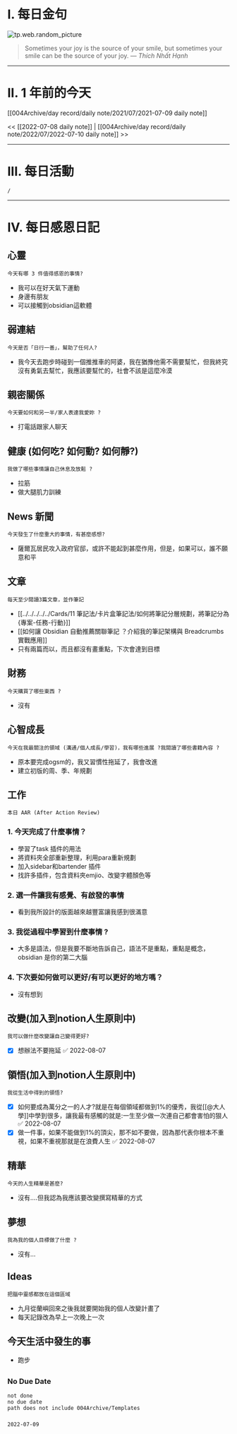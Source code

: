 # I. 每日金句
![tp.web.random_picture](https://images.unsplash.com/photo-1656230776393-584a2cd2a13b?crop=entropy&cs=tinysrgb&fit=crop&fm=jpg&h=1080&ixid=MnwxfDB8MXxyYW5kb218MHx8fHx8fHx8MTY1NzM3MDA3Mg&ixlib=rb-1.2.1&q=80&w=1920) <br>
> Sometimes your joy is the source of your smile, but sometimes your smile can be the source of your joy.
> — <cite>Thích Nhất Hạnh</cite>

---

# II. 1 年前的今天
[[004Archive/day record/daily note/2021/07/2021-07-09 daily note]]

<< [[2022-07-08 daily note]] |  [[004Archive/day record/daily note/2022/07/2022-07-10 daily note]] >>


---
# III. 每日活動
```ActivityHistory
/

```

---
# IV. 每日感恩日記
## 心靈
```note-brown
今天有哪 3 件值得感恩的事情?
```
- 我可以在好天氣下運動
- 身邊有朋友
- 可以接觸到obsidian這軟體

## 弱連結
```note-brown
今天是否「日行一善」，幫助了任何人?
```
- 我今天去跑步時碰到一個推推車的阿婆，我在猶豫他需不需要幫忙，但我終究沒有勇氣去幫忙，我應該要幫忙的，社會不該是這麼冷漠

## 親密關係
```note-brown
今天要如何和另一半/家人表達我愛妳 ?
```
- 打電話跟家人聊天

## 健康 (如何吃? 如何動? 如何靜?)
```note-brown
我做了哪些事情讓自己休息及放鬆 ?
```
- 拉筋
- 做大腿肌力訓練

## News 新聞
```note-brown
今天發生了什麼重大的事情，有甚麼感想?
```
- 薩爾瓦居民攻入政府官邸，或許不能起到甚麼作用，但是，如果可以，誰不願意和平

## 文章
```note-brown
每天至少閱讀3篇文章，並作筆記
```
- [[../../../../../Cards/11 筆記法/卡片盒筆記法/如何將筆記分層規劃，將筆記分為{專案-任務-行動}]]
- [[如何讓 Obsidian 自動推薦關聯筆記 ？介紹我的筆記架構與 Breadcrumbs 實戰應用]]
- 只有兩篇而以，而且都沒有畫重點，下次會達到目標

## 財務
```note-brown
今天購買了哪些東西 ?
```
- 沒有

## 心智成長
```note-brown
今天在我最關注的領域 (溝通/個人成長/學習)，我有哪些進展 ?我閱讀了哪些書籍內容 ?
```
- 原本要完成ogsm的，我又習慣性拖延了，我會改進
- 建立初版的周、季、年規劃

## 工作
```note-brown
本日 AAR (After Action Review)
```

### 1. 今天完成了什麼事情？ 
- 學習了task 插件的用法
- 將資料夾全部重新整理，利用para重新規劃
- 加入sidebar和bartender 插件
- 找許多插件，包含資料夾emjio、改變字體顏色等

### 2. 選一件讓我有感覺、有啟發的事情 
- 看到我所設計的版面越來越豐富讓我感到很滿意

### 3. 我從過程中學習到什麼事情 ? 
- 大多是語法，但是我要不斷地告訴自己，語法不是重點，重點是概念，obsidian 是你的第二大腦

### 4. 下次要如何做可以更好/有可以更好的地方嗎？
- 沒有想到

## 改變(加入到notion人生原則中)
```note-brown
我可以做什麼改變讓自己變得更好?
```
- [x] 想辦法不要拖延 ✅ 2022-08-07

## 領悟(加入到notion人生原則中)
```note-brown
我從生活中得到的領悟?
```
- [x] 如何要成為萬分之一的人才?就是在每個領域都做到1%的優秀，我從[[@大人學]]中學到很多，讓我最有感觸的就是:一生至少做一次連自己都會害怕的狠人 ✅ 2022-08-07
- [x] 做一件事，如果不能做到1%的頂尖，那不如不要做，因為那代表你根本不重視，如果不重視那就是在浪費人生 ✅ 2022-08-07

## 精華
```note-brown
今天的人生精華是甚麼?
```
- 沒有....但我認為我應該要改變撰寫精華的方式

## 夢想
```note-brown
我為我的個人目標做了什麼 ?
```
- 沒有...

## Ideas
```note-brown
把腦中靈感都放在這個區域
```
- 九月從蘭嶼回來之後我就要開始我的個人改變計畫了
- 每天記錄改為早上一次晚上一次

## 今天生活中發生的事
- 跑步

##  
### No Due Date
```
not done
no due date
path does not include 004Archive/Templates
```

### 

```
2022-07-09
```